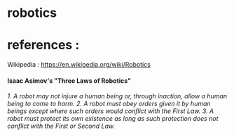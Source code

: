 # robotics


# references  : 

Wikipedia : https://en.wikipedia.org/wiki/Robotics


#### Isaac Asimov's "Three Laws of Robotics"
*1. A robot may not injure a human being or, through inaction, allow a human being to come to harm.*
*2. A robot must obey orders given it by human beings except where such orders would conflict with the First Law.*
*3. A robot must protect its own existence as long as such protection does not conflict with the First or Second Law.*


